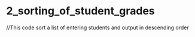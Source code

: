 

# 2_sorting_of_student_grades
//This code sort a list of entering students and output in descending order
